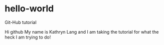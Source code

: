 # hello-world
Git-Hub tutorial 

Hi github
My name is Kathryn Lang and I am taking the tutorial for what the heck I am trying to do!
